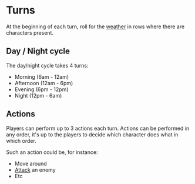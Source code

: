 # Turns

At the beginning of each turn, roll for the [weather](Weather.md) in rows where 
there are characters present.

## Day / Night cycle

The day/night cycle takes 4 turns:
- Morning (6am - 12am)
- Afternoon (12am - 6pm)
- Evening (6pm - 12pm)
- Night (12pm - 6am)

## Actions

Players can perform up to 3 actions each turn.
Actions can be performed in any order, it's up to the players to decide which 
character does what in which order.

Such an action could be, for instance:
- Move around
- [Attack](Combat.md) an enemy
- Etc
